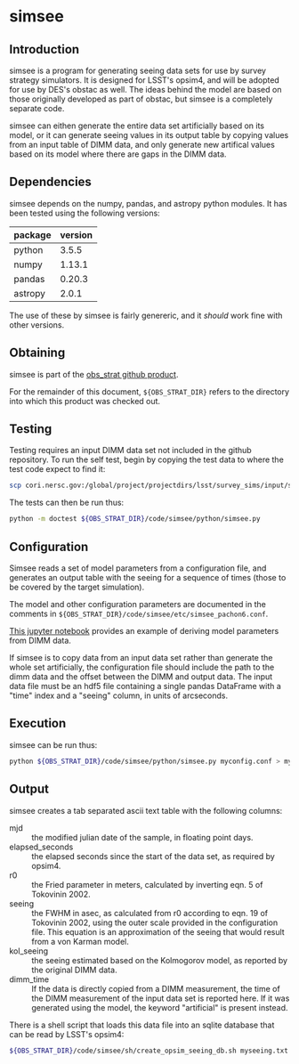 simsee
======

Introduction
------------

simsee is a program for generating seeing data sets for use by survey
strategy simulators. It is designed for LSST's opsim4, and will be
adopted for use by DES's obstac as well. The ideas behind the model
are based on those originally developed as part of obstac, but simsee
is a completely separate code.

simsee can eithen generate the entire data set artificially based on
its model, or it can generate seeing values in its output table by
copying values from an input table of DIMM data, and only generate new
artifical values based on its model where there are gaps in the DIMM
data. 

Dependencies
------------

simsee depends on the numpy, pandas, and astropy python modules. It
has been tested using the following versions:

| package | version |
|---------|---------|
| python  |   3.5.5 |
| numpy   |  1.13.1 |
| pandas  |  0.20.3 |
| astropy |   2.0.1 |

The use of these by simsee is fairly genereric, and it *should* work
fine with other versions.

Obtaining
---------

simsee is part of the [obs_strat github product](https://github.com/LSSTDESC/obs_strat).

For the remainder of this document, `${OBS_STRAT_DIR}` refers to the
directory into which this product was checked out.

Testing
-------

Testing requires an input DIMM data set not included in the github
repository. To run the self test, begin by copying the test data to
where the test code expect to find it:

```sh
scp cori.nersc.gov:/global/project/projectdirs/lsst/survey_sims/input/seeing/pachon_dimm.h5 .
```

The tests can then be run thus:

```sh
python -m doctest ${OBS_STRAT_DIR}/code/simsee/python/simsee.py
```

Configuration
-------------

Simsee reads a set of model parameters from a configuration file, and
generates an output table with the seeing for a sequence of times
(those to be covered by the target simulation).

The model and other configuration parameters are documented in the
comments in `${OBS_STRAT_DIR}/code/simsee/etc/simsee_pachon6.conf`.

[This jupyter
notebook](https://github.com/LSSTDESC/obs_strat/blob/master/doc/seeing/Model_Pachon_r0.ipynb)
provides an example of deriving model parameters from DIMM data.
  
If simsee is to copy data from an input data set rather than generate
the whole set artificially, the configuration file should include the
path to the dimm data and the offset between the DIMM and output
data. The input data file must be an hdf5 file containing a single
pandas DataFrame with a "time" index and a "seeing" column, in units
of arcseconds.

Execution
---------

simsee can be run thus:

```sh
python ${OBS_STRAT_DIR}/code/simsee/python/simsee.py myconfig.conf > myseeing.txt
```

Output
------

simsee creates a tab separated ascii text table with the following
columns:

<dl>

<dt>mjd</td> <dd>the modified julian date of the sample, in floating point days.</dd>

<dt>elapsed_seconds</td> <dd>the elapsed seconds since the start of the data set, as required by opsim4. </dd>
<dt>r0</td> <dd>the Fried parameter in meters, calculated by inverting eqn. 5 of Tokovinin 2002.</dd>
<dt>seeing</td> <dd>the FWHM in asec, as calculated from r0 according to eqn. 19 of Tokovinin 2002, using the outer scale provided in the configuration file. This equation is an approximation of the seeing that would result from a von Karman model.</dd>
<dt>kol_seeing</td> <dd> the seeing estimated based on the Kolmogorov model, as reported by the original DIMM data. </dd>
<dt>dimm_time</td> <dd>If the data is directly copied from a DIMM measurement, the time of the DIMM measurement of the input data set is reported here. If it was generated using the model, the keyword "artificial" is present instead.</dd>
</dl>

There is a shell script that loads this data file into an sqlite
database that can be read by LSST's opsim4:

```sh
${OBS_STRAT_DIR}/code/simsee/sh/create_opsim_seeing_db.sh myseeing.txt myseeing.db
```
